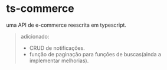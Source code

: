 # ts-commerce

uma API de e-commerce reescrita em typescript.
> adicionado:
> - CRUD de notificações.
> - função de paginação para funções de buscas(ainda a implementar melhorias).
